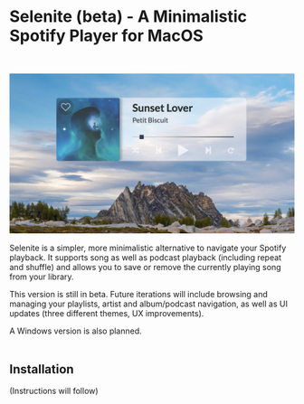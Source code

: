 # Selenite (beta) - A Minimalistic Spotify Player for MacOS
<br/>

<p align="center">
  <img src="./public/assets/screenshot.jpg" alt="Selenite Player">
</p>

Selenite is a simpler, more minimalistic alternative to navigate your Spotify playback. It supports song as well as podcast playback (including repeat and shuffle) and allows you to save or remove the currently playing song from your library.

This version is still in beta. Future iterations will include browsing and managing your playlists, artist and album/podcast navigation, as well as UI updates (three different themes, UX improvements).

A Windows version is also planned.  
<br/>
## Installation
(Instructions will follow)